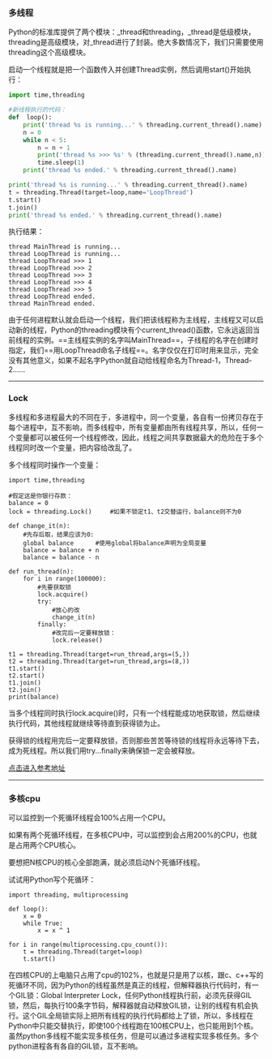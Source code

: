 
### 多线程
Python的标准库提供了两个模块：_thread和threading，_thread是低级模块，threading是高级模块，对_thread进行了封装。绝大多数情况下，我们只需要使用threading这个高级模块。

启动一个线程就是把一个函数传入并创建Thread实例，然后调用start()开始执行：

```Python
import time,threading

#新线程执行的代码：
def  loop():
    print('thread %s is running...' % threading.current_thread().name)
    n = 0
    while n < 5:
        n = n + 1
        print('thread %s >>> %s' % (threading.current_thread().name,n))
        time.sleep(1)
    print('thread %s ended.' % threading.current_thread().name)

print('thread %s is running...' % threading.current_thread().name)
t = threading.Thread(target=loop,name='LoopThread')
t.start()
t.join()
print('thread %s ended.' % threading.current_thread().name)

```
执行结果：

```
thread MainThread is running...
thread LoopThread is running...
thread LoopThread >>> 1
thread LoopThread >>> 2
thread LoopThread >>> 3
thread LoopThread >>> 4
thread LoopThread >>> 5
thread LoopThread ended.
thread MainThread ended.

```

由于任何进程默认就会启动一个线程，我们把该线程称为主线程，主线程又可以启动新的线程，Python的threading模块有个current_thread()函数，它永远返回当前线程的实例。==主线程实例的名字叫MainThread==，子线程的名字在创建时指定，我们==用LoopThread命名子线程==。名字仅仅在打印时用来显示，完全没有其他意义，如果不起名字Python就自动给线程命名为Thread-1，Thread-2……


---


### Lock

多线程和多进程最大的不同在于，多进程中，同一个变量，各自有一份拷贝存在于每个进程中，互不影响，而多线程中，所有变量都由所有线程共享，所以，任何一个变量都可以被任何一个线程修改，因此，线程之间共享数据最大的危险在于多个线程同时改一个变量，把内容给改乱了。

多个线程同时操作一个变量：

```
import time,threading

#假定这是你银行存款：
balance = 0
lock = threading.Lock()     #如果不锁定t1、t2交替运行，balance则不为0

def change_it(n):
    #先存后取，结果应该为0:
    global balance      #使用global将balance声明为全局变量
    balance = balance + n
    balance = balance - n

def run_thread(n):
    for i in range(100000):
        #先要获取锁
        lock.acquire()
        try:
            #放心的改
            change_it(n)
        finally:
            #改完后一定要释放锁：
            lock.release()

t1 = threading.Thread(target=run_thread,args=(5,))
t2 = threading.Thread(target=run_thread,args=(8,))
t1.start()
t2.start()
t1.join()
t2.join()
print(balance)

```
当多个线程同时执行lock.acquire()时，只有一个线程能成功地获取锁，然后继续执行代码，其他线程就继续等待直到获得锁为止。

获得锁的线程用完后一定要释放锁，否则那些苦苦等待锁的线程将永远等待下去，成为死线程。所以我们用try...finally来确保锁一定会被释放。

[点击进入参考地址](http://www.liaoxuefeng.com/wiki/0014316089557264a6b348958f449949df42a6d3a2e542c000/00143192823818768cd506abbc94eb5916192364506fa5d000)


---

### 多核cpu
可以监控到一个死循环线程会100%占用一个CPU。

如果有两个死循环线程，在多核CPU中，可以监控到会占用200%的CPU，也就是占用两个CPU核心。

要想把N核CPU的核心全部跑满，就必须启动N个死循环线程。

试试用Python写个死循环：

```
import threading, multiprocessing

def loop():
    x = 0
    while True:
        x = x ^ 1

for i in range(multiprocessing.cpu_count()):
    t = threading.Thread(target=loop)
    t.start()
```
在四核CPU的上电脑只占用了cpu的102%，也就是只是用了以核，跟c、c++写的死循环不同，因为Python的线程虽然是真正的线程，但解释器执行代码时，有一个GIL锁：Global Interpreter Lock，任何Python线程执行前，必须先获得GIL锁，然后，每执行100条字节码，解释器就自动释放GIL锁，让别的线程有机会执行。这个GIL全局锁实际上把所有线程的执行代码都给上了锁，所以，多线程在Python中只能交替执行，即使100个线程跑在100核CPU上，也只能用到1个核。虽然python多线程不能实现多核任务，但是可以通过多进程实现多核任务。多个python进程各有各自的GIL锁，互不影响。
